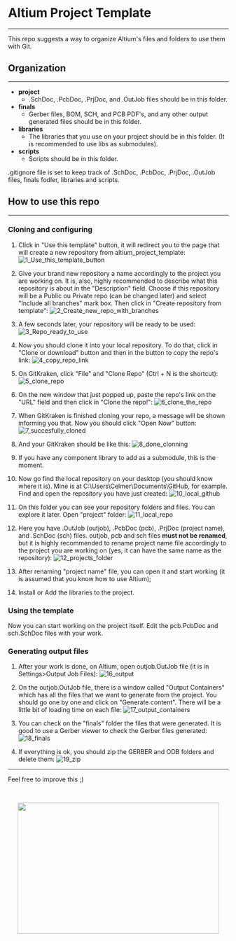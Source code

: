# Altium Project Template

---

This repo suggests a way to organize Altium's files and folders to use them with Git.

## Organization

---

- **project**
    - .SchDoc, .PcbDoc, .PrjDoc, and .OutJob files should be in this folder.
- **finals**
    - Gerber files, BOM, SCH, and PCB PDF's, and any other output generated files should be in this folder.
- **libraries**
    - The libraries that you use on your project should be in this folder. (It is recommended to use libs as submodules).
- **scripts**
    - Scripts should be in this folder.

.gitignore file is set to keep track of .SchDoc, .PcbDoc, .PrjDoc, .OutJob files, finals fodler, libraries and scripts.


## How to use this repo

---

### Cloning and configuring

1. Click in "Use this template" button, it will redirect you to the page that will create a new repository from altium_project_template:
![1_Use_this_template_button](images/1_Use_this_template_button.jpg)

2. Give your brand new repository a name accordingly to the project you are working on. It is, also, highly recommended to describe what this repository is about in the "Description" field. Choose if this repository will be a Public ou Private repo (can be changed later) and select "Include all branches" mark box. Then click in "Create repository from template":
![2_Create_new_repo_with_branches](images/2_Create_new_repo_with_branches.jpg)<br>

3. A few seconds later, your repository will be ready to be used:
![3_Repo_ready_to_use](images/3_Repo_ready_to_use.jpg)

4. Now you should clone it into your local repository. To do that, click in "Clone or download" button and then in the button to copy the repo's link:
![4_copy_repo_link](images/4_copy_repo_link.jpg)

5. On GitKraken, click "File" and "Clone Repo" (Ctrl + N is the shortcut):
![5_clone_repo](images/5_clone_repo.jpg)

6. On the new window that just popped up, paste the repo's link on the "URL" field and then click in "Clone the repo!":
![6_clone_the_repo](images/6_clone_the_repo.jpg)

7. When GitKraken is finished cloning your repo, a message will be shown informing you that. Now you should click "Open Now" button:
![7_succesfully_cloned](images/7_succesfully_cloned.jpg)

8. And your GitKraken should be like this:
![8_done_clonning](images/8_done_clonning.jpg)

9. If you have any component library to add as a submodule, this is the moment.

10. Now go find the local repository on your desktop (you should know where it is). Mine is at C:\Users\Celmer\Documents\GitHub, for example. Find and open the repository you have just created:
![10_local_github](images/10_local_github.jpg)

11. On this folder you can see your repository folders and files. You can explore it later. Open "project" folder:
![11_local_repo](images/11_local_repo.jpg)

12. Here you have .OutJob (outjob), .PcbDoc (pcb), .PrjDoc (project name), and .SchDoc (sch) files. outjob, pcb and sch files **must not be renamed**, but it is highly recommended to rename project name file accordingly to the project you are working on (yes, it can have the same name as the repository):
![12_projects_folder](images/12_projects_folder.jpg)

13. After renaming "project name" file, you can open it and start working (it is assumed that you know how to use Altium);

14. Install or Add the libraries to the project.

### Using the template

Now you can start working on the project itself. Edit the pcb.PcbDoc and sch.SchDoc files with your work.

### Generating output files

1. After your work is done, on Altium, open outjob.OutJob file (it is in Settings>Output Job Files):
![16_output](images/16_output.jpg)

2. On the outjob.OutJob file, there is a window called "Output Containers" which has all the files that we want to generate from the project. You should go one by one and click on "Generate content". There will be a little bit of loading time on each file:
![17_output_containers](images/17_output_containers.jpg)

3. You can check on the "finals" folder the files that were generated. It is good to use a Gerber viewer to check the Gerber files generated:
![18_finals](images/18_finals.jpg)

4. If everything is ok, you should zip the GERBER and ODB folders and delete them:
![19_zip](images/19_zip.jpg)

---

Feel free to improve this ;)

<br>
<p align="center">
  <img width="460" height="300" src="images/he-man3.jpg">
</p>